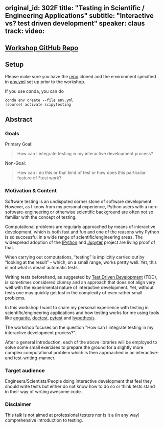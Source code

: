 original_id: 302F
title: "Testing in Scientific / Engineering Applications"
subtitle: "Interactive vs? test driven development"
speaker: claus
track: 
video:
---
## [Workshop GitHub Repo](https://github.com/caichinger/scipy_testing)


## Setup

Please make sure you have the [repo](https://github.com/caichinger/scipy_testing) 
cloned and the environment specified in 
[env.yml](https://github.com/caichinger/scipy_testing/blob/master/env.yml) 
set up prior to the workshop. 

If you use conda, you can do

```
conda env create --file env.yml
(source) activate scipytesting
```


## Abstract

### Goals

Primary Goal:

> How can I integrate testing in my interactive development process?


Non-Goal:

> How can I do this or that kind of test or how does this particular feature of 
*test work?


### Motivation & Content

Software testing is an undisputed corner stone of software development. 
However, as I know from my personal experience, Python users with a 
non-software-engineering or otherwise scientific background are often not so 
familiar with the concept of testing.

Computational problems are regularly approached by means of interactive 
development, which is both fast and fun and one of the reasons why Python is so 
successful in a wide range of scientific/engineering areas. The widespread 
adoption of the [IPython](http://ipython.org/) and 
[Jupyter](http://jupyter.org/) project are living proof of that.

When carrying out computations, “testing” is implicitly carried out by 
“looking at the result” - which, on a small range, works pretty well. Yet, 
this is not what is meant automatic tests.

Writing tests beforehand, as suggested by 
[Test Driven Development](https://en.wikipedia.org/wiki/Test-driven_development)
(TDD), is sometimes considered clumsy and an approach that does not align very 
well with the experimental nature of interactive development. Yet, without 
tests one may quickly get lost in the complexity of even rather small problems.

In this workshop I want to share my personal experience with testing in 
scientific/engineering applications and how testing works for me using
tools like [engarde](http://engarde.readthedocs.org/), 
[doctest](https://docs.python.org/3/library/doctest.html), 
[pytest](http://pytest.org/) and 
[hypothesis](http://hypothesis.readthedocs.org/).

The workshop focuses on the question "How can I integrate testing in my 
interactive development process?".

After a general introduction, each of the above libraries will be employed 
to solve some small exercises to prepare the ground for a slightly more complex 
computational problem which is then approached in an interactive- and 
test-writing-manner.


### Target audience

Engineers/Scientists/People doing interactive development that feel they 
should write tests but either do not know how to do so or think tests stand in 
their way of writing awesome code.


### Disclaimer

This talk is not aimed at professional testers nor is it a (in any way) 
comprehensive introduction to testing.

